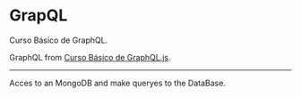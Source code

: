 # GrapQL
Curso Básico de GraphQL.

GraphQL from [Curso Básico de GraphQL.js](https://platzi.com/clases/graphql/).

---

Acces to an MongoDB and make queryes to the DataBase.
